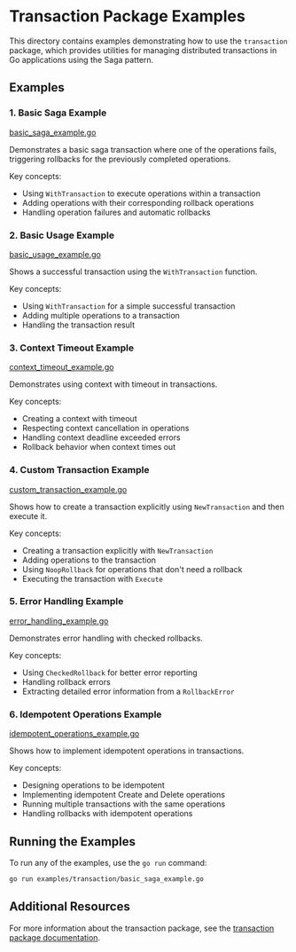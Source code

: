 # Transaction Package Examples

This directory contains examples demonstrating how to use the `transaction` package, which provides utilities for managing distributed transactions in Go applications using the Saga pattern.

## Examples

### 1. Basic Saga Example

[basic_saga_example.go](basic_saga_example.go)

Demonstrates a basic saga transaction where one of the operations fails, triggering rollbacks for the previously completed operations.

Key concepts:
- Using `WithTransaction` to execute operations within a transaction
- Adding operations with their corresponding rollback operations
- Handling operation failures and automatic rollbacks

### 2. Basic Usage Example

[basic_usage_example.go](basic_usage_example.go)

Shows a successful transaction using the `WithTransaction` function.

Key concepts:
- Using `WithTransaction` for a simple successful transaction
- Adding multiple operations to a transaction
- Handling the transaction result

### 3. Context Timeout Example

[context_timeout_example.go](context_timeout_example.go)

Demonstrates using context with timeout in transactions.

Key concepts:
- Creating a context with timeout
- Respecting context cancellation in operations
- Handling context deadline exceeded errors
- Rollback behavior when context times out

### 4. Custom Transaction Example

[custom_transaction_example.go](custom_transaction_example.go)

Shows how to create a transaction explicitly using `NewTransaction` and then execute it.

Key concepts:
- Creating a transaction explicitly with `NewTransaction`
- Adding operations to the transaction
- Using `NoopRollback` for operations that don't need a rollback
- Executing the transaction with `Execute`

### 5. Error Handling Example

[error_handling_example.go](error_handling_example.go)

Demonstrates error handling with checked rollbacks.

Key concepts:
- Using `CheckedRollback` for better error reporting
- Handling rollback errors
- Extracting detailed error information from a `RollbackError`

### 6. Idempotent Operations Example

[idempotent_operations_example.go](idempotent_operations_example.go)

Shows how to implement idempotent operations in transactions.

Key concepts:
- Designing operations to be idempotent
- Implementing idempotent Create and Delete operations
- Running multiple transactions with the same operations
- Handling rollbacks with idempotent operations

## Running the Examples

To run any of the examples, use the `go run` command:

```bash
go run examples/transaction/basic_saga_example.go
```

## Additional Resources

For more information about the transaction package, see the [transaction package documentation](../../transaction/README.md).